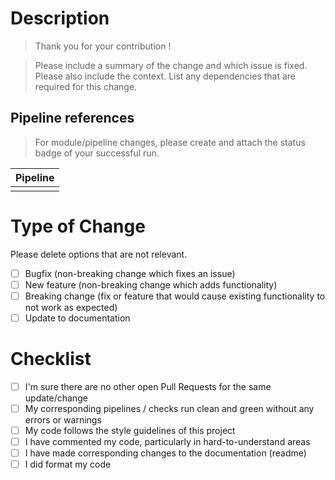 # Description

>Thank you for your contribution !

> Please include a summary of the change and which issue is fixed.
> Please also include the context.
> List any dependencies that are required for this change.

## Pipeline references
> For module/pipeline changes, please create and attach the status badge of your successful run.

| Pipeline |
| - |
| |

# Type of Change

Please delete options that are not relevant.

- [ ] Bugfix (non-breaking change which fixes an issue)
- [ ] New feature (non-breaking change which adds functionality)
- [ ] Breaking change (fix or feature that would cause existing functionality to not work as expected)
- [ ] Update to documentation

# Checklist

- [ ] I'm sure there are no other open Pull Requests for the same update/change
- [ ] My corresponding pipelines / checks run clean and green without any errors or warnings
- [ ] My code follows the style guidelines of this project
- [ ] I have commented my code, particularly in hard-to-understand areas
- [ ] I have made corresponding changes to the documentation (readme)
- [ ] I did format my code
